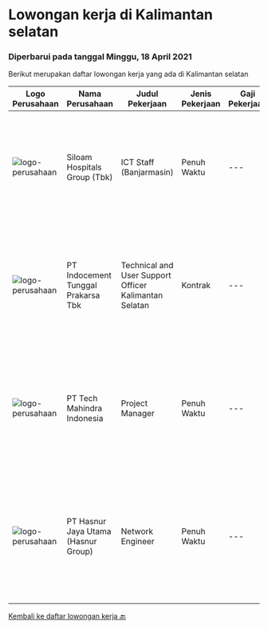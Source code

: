 
  # Lowongan kerja di Kalimantan selatan

  ### Diperbarui pada tanggal Minggu, 18 April 2021

  Berikut merupakan daftar lowongan kerja yang ada di Kalimantan selatan

  |Logo Perusahaan | Nama Perusahaan | Judul Pekerjaan | Jenis Pekerjaan | Gaji Pekerjaan | Lokasi | Deskripsi | Tanggal diunggah | Pranala |
  | -------------- | --------------- | --------------- | --------- | --------- | -------------- | ------- | ----------- | ----------- |
  |![logo-perusahaan](https://image-service-cdn.seek.com.au/43c497841bb9bb0d3c63e43e04c89df51fdc045b/ee4dce1061f3f616224767ad58cb2fc751b8d2dc)|Siloam Hospitals Group (Tbk)|ICT Staff (Banjarmasin)|Penuh Waktu|---|Banjarmasin|Job Descriptions: Support IT Operations.  Qualifications: Candidate must possess at least Bachelor's Degree in Engineering...|Selasa, 06 April 2021|https://www.jobstreet.co.id/id/job/ict-staff-banjarmasin-3499817?token=0~e67c8502-83a8-45a1-91f8-964fb8ce7f70&sectionRank=1&jobId=jobstreet-id-job-3499817|
|![logo-perusahaan](https://image-service-cdn.seek.com.au/4b1f2afb444d55f749bc80d7a221e7480493b556/ee4dce1061f3f616224767ad58cb2fc751b8d2dc)|PT Indocement Tunggal Prakarsa Tbk|Technical and User Support Officer Kalimantan Selatan|Kontrak|---|Banjarmasin|Key Roles : Reporting to the IT Support Department Head, this position is responsible for providing a high level of operational availability and...|Kamis, 01 April 2021|https://www.jobstreet.co.id/id/job/technical-and-user-support-officer-kalimantan-selatan-3496258?token=0~e67c8502-83a8-45a1-91f8-964fb8ce7f70&sectionRank=2&jobId=jobstreet-id-job-3496258|
|![logo-perusahaan](https://image-service-cdn.seek.com.au/a6196fde7cd70a388b93af957f34d07a95d8097f/ee4dce1061f3f616224767ad58cb2fc751b8d2dc)|PT Tech Mahindra Indonesia|Project Manager|Penuh Waktu|---|Kalimantan Selatan|Hi, Greeting from Tech Mahindra!!, We are currently looking for Project Manager Posotion with us.Below are the detailed job description as...|Kamis, 25 Maret 2021|https://www.jobstreet.co.id/id/job/project-manager-3491265?token=0~e67c8502-83a8-45a1-91f8-964fb8ce7f70&sectionRank=3&jobId=jobstreet-id-job-3491265|
|![logo-perusahaan](https://image-service-cdn.seek.com.au/4a55a03ce646b809a88d72b028fca2efebe2f51c/ee4dce1061f3f616224767ad58cb2fc751b8d2dc)|PT Hasnur Jaya Utama (Hasnur Group)|Network Engineer|Penuh Waktu|---|Kalimantan Selatan|Job Descriptions: Configure and install various network devices and services (e.g. routers, switches, firewalls, VPV, QoS) Perform network maintenance...|Kamis, 25 Maret 2021|https://www.jobstreet.co.id/id/job/network-engineer-3490379?token=0~e67c8502-83a8-45a1-91f8-964fb8ce7f70&sectionRank=4&jobId=jobstreet-id-job-3490379|


  [Kembali ke daftar lowongan kerja 🔙](../README.md#daftar-lowongan-kerja)
  